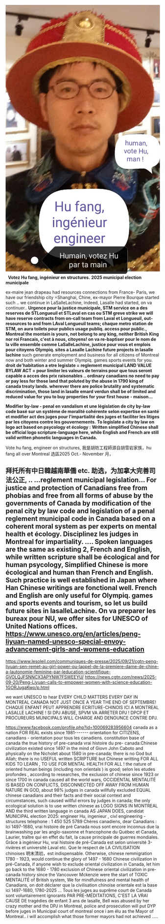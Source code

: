 ![image](https://github.com/United-Nations-Canada/2024-canada-federal-by-election/blob/main/01.jpg) 
**Votez Hu fang, 
ingénieur en structures.**
**2025 municipal election municipale** 

ex-maire jean drapeau had resources connections from France- Paris, we have our friendship city =Shanghai, Chine, ex-mayor Pierre Bourque started such .. we continue in LaSalleLachine, indeed, Lasalle had started, on va continuer.. 
**Urgence pour la justice municipale,
STM service  on a des reserves de STLongueuil et  STLaval en cas ou STM greve strike we will  have reserve contracts from on-call team from Laval et Longueuil, out-resources to and from LAval Longueuil teams;
chaque metro station de STM, on aura toilets pour publics usage publiq. access pour public., 
Montreal
the montain is yours, not belong to any king, neither British King nor roi Francais, c'est à nous, citoyens! on va re-baptiser pour le nom de la ville ensemble comme
LaSalleLachine,
justice pour vous et emplois pour citoyens 
Olympiq. sites a Lasalle Lachine  future projects in lasalle lachine**
such generate employment and business for all citizens of Montreal now and both winter and summer Olympiq. games sports events for you.
**droit de'habitation a etre legislate = reglement municipal LAND VALUE BYLAW ACT = pour limiter les valeurs de terrains pour que tous seront capable a acces des prix raisonables ..
ordinary canadians no need to pay or pay less for those land that poluted by the abuse in 1790 king of canada treaty lands.
wherever there are police brutality and systematic discrimination, those land in lasalle emard verdun shall be of limited and reduced value for you to buy properties for your first house - maison...**

**Modifier by-law - penal  en vandalism et une législation de city by-law code basé sur un système de moralité cohérente selon expertise en santé et  modifier act des juges pour l'impartialité des juges et faciliter les litiges par les citoyens contre les gouvernements.** 
**To legislate a city by law on logo act based on psycology et écology :**
**Written simplified Chinese shall be official logo scripture-language here, while English and French are still valid written phonetic languages in Canada.**

Vote hu fang, engineer on structures, 
我是胡昉工程師源自胡雪岩家族，hu fang 
all over Montreal 选區2025 Oct.- November 月，

拜托所有中日韓越南華僑 etc. 助选，为加拿大完善司法公正,
..
...reglement  municipal  legislation...
For justice and protection of Canadians free from phobias and free from all forms of abuse by the governments of Canada by modification of the penal city by law  code and legislation of a penal reglement municipal code in Canada based on a coherent moral system as per experts on mental health et écology. 
Disciplinez les judges in Montreal for impartiality.
....
Spoken languages are the same as existing 2,
French and English, while written scripture shall be écological and for human psycology,
Simplified Chinese is more écological and human than French and English.
Such practice is well established in Japan where Han Chinese writings are fonctional well.
French and English are only useful for Olympiq. games and sports events and tourism, so let us build future sites in lasalleLachine.
On va preparer les bureax pour NU, 
we offer sites for UNESCO of United Nations offices.
https://www.unesco.org/en/articles/peng-liyuan-named-unesco-special-envoy-advancement-girls-and-womens-education
------
https://www.lesoleil.com/communiques-de-presse/2025/09/21/cgtn-peng-liyuan-sen-remet-au-girl-power-ou-lappel-de-la-premiere-dame-de-chine-a-lautonomie-feminine-par-leducation-scientifique-GVOLQJFSNNCX3APYNW7FSWEEYU/
https://news.cgtn.com/news/2025-09-20/Peng-Liyuan-calls-to-empower-women-with-science-education-1GORJugaKwo/p.html

we want UNESCO to hear EVERY CHILD MATTERS EVERY DAY IN MONTREAL CANADA NOT JUST ONCE A YEAR THE END OF SEPTEMBRE!
CHAQUE ENFANT PEUT APPRENDRE ECRITURE-CHINOIS ICI A MONTREAL LASALLE LACHINE ! SI DPJ ABUSE, SPVM VA ARRETER DPJ !
DPCP ET PROCUREURS MUNICIPALS WILL CHARGE AND DENOUNCE CONTRE DPJ.

https://www.facebook.com/profile.php?id=100069283956604
canada as a nation FOR REAL exists since 1981-------
orientation for CITIZENS, canadians - orientation pour tous les canadiens.
constitution base of canada
the true history of pre-canada
vrai histoire du pre- canada:Chinese civilization existed since 1497 in the mind of Giovn John Caboto and physically on the Nicholet about 1580 in pre-canada;
there is no God but Allah; there is no USEFUL written SCRIPTURE but Chinese writting FOR ALL KIDS TO LEARN , TO USE FOR MENTAL HEALTH FOR ALL !
the nature of oriented human beings (including non orientals ) is good; 
selon les etudes profondes , according to researches, the exclusion of chinese since 1923 or since 1700 in canada caused all the world wars, OCCIDENTAL MENTALITÉ IS BASED ON CONFLICTS, DISCONNECTED OFF AWAY FROM HUMAN NATURE IN GOD,
about 98% judges in canada willfully excluded EQUAL chinese canadians and their facts and their social context and circumstances, such caused willful errors by judges in canada;
the only ecological solution is to use written chinese as LOGO SIGNS IN MONTREAL AND the third written language in canada AS JAPAN DOES,
candidat MUNICIPAL election 2025: engineer Hu, ingenieur , civl engineering - structures
telephone : 1 450 525 5789
Chères canadiens,  dear Canadians :
Ici 1497-1680, vrai histoire de pré Canada nous sont encore inconnus due la brainwashing par les anglo-saxonne et francophone du Québec et Canada, Laurier, traître qui en effet du fait, la cause principale de guerres mondiales. 
Grâce à ingénieur Hu, vrai histoire de pré-Canada est selon université 3-rivières et université Laval etc. 
Que le respect de LA CIVILISATION chinoises 明末清初，est indispensable. 
Otherwise, chinese remmigration  1780 - 1923, would continue the glory of 1497 - 1680 Chinese civilization in pré-Canada, if anyone wish to exclude oriental civilization in Canada, let him go back to the 1680 - 1780 exclusion of Chinese oriental civilization in pre-canada history since the Vancouver Mckenzie were the start of TOXIC MENTALITÉ of British system, 
We for mindfulness and mental health of Canadians, on doit déclarer que la civilisation chinoise orientale est la base ici 1497-1680, 1780-2025 ... 
Tous les juges au suprême court de Canada sont voluntairement ignorants PAR PRE-MÉDITATIONS, C'EST LA VRAI CAUSE DE tragédies de enfant 3 ans de lasalle, Bell was abused by her crazy mother and the DPJ in Montreal, police and prosecution will put DYP before juges in Municipal court of montreal once i am élu as the Mayor of Montreal..
i will accomplish what those former mayors had not achieved .....
